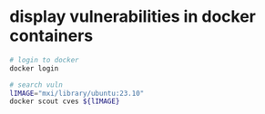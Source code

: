 ---
---


# display vulnerabilities in docker containers
```bash
# login to docker
docker login

# search vuln
lIMAGE="mxi/library/ubuntu:23.10"
docker scout cves ${lIMAGE}
```
